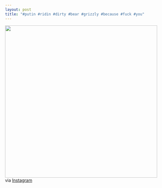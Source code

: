 ```yaml
---
layout: post
title: "#putin #ridin #dirty #bear #grizzly #because #fuck #you"
---
```


<p><img class="img-responsive" src="http://distilleryimage8.s3.amazonaws.com/9921437c716711e2829822000a9f1487_7.jpg" width="500" class="img-polaroid"/><br />
via <a href="http://instagr.am/p/VcZd0nmVlM">Instagram</a></p>

